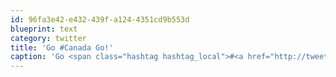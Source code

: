 ```yaml
---
id: 96fa3e42-e432-439f-a124-4351cd9b553d
blueprint: text
category: twitter
title: 'Go #Canada Go!'
caption: 'Go <span class="hashtag hashtag_local">#<a href="http://tweettemp.darylchymko.ca/?tag=canada">Canada</a> Go!'
---
```

